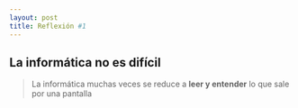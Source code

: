 ```yaml
---
layout: post
title: Reflexión #1
---
```


## La informática no es difícil
>La informática muchas veces se reduce a <b>leer y entender</b> lo que sale por una pantalla
